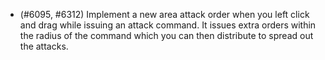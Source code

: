 - (#6095, #6312) Implement a new area attack order when you left click and drag while issuing an attack command. It issues extra orders within the radius of the command which you can then distribute to spread out the attacks.
